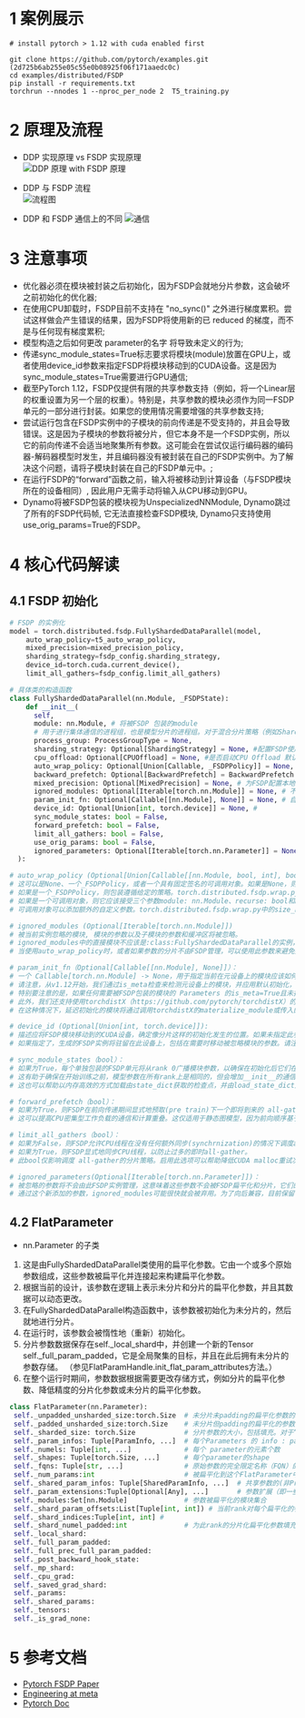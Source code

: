 # 1 案例展示
```shell
# install pytorch > 1.12 with cuda enabled first

git clone https://github.com/pytorch/examples.git (2d725b6ab255e05c55e0b08925f06f171aaedc0c)
cd examples/distributed/FSDP
pip install -r requirements.txt
torchrun --nnodes 1 --nproc_per_node 2  T5_training.py

```

# 2 原理及流程
- DDP 实现原理 vs FSDP 实现原理 <br>
![DDP 原理 with FSDP 原理](https://engineering.fb.com/wp-content/uploads/2021/07/FSDP-Graph-2.png)

- DDP 与 FSDP 流程 <br>
![流程图](https://img2022.cnblogs.com/blog/1850883/202201/1850883-20220118210250895-529492585.png)

- DDP 和 FSDP 通信上的不同
![通信](https://engineering.fb.com/wp-content/uploads/2021/07/FSDP-graph-2a.png)

# 3 注意事项
- 优化器必须在模块被封装之后初始化，因为FSDP会就地分片参数，这会破坏之前初始化的优化器;
- 在使用CPU卸载时，FSDP目前不支持在 "no_sync()" 之外进行梯度累积。尝试这样做会产生错误的结果，因为FSDP将使用新的已 reduced 的梯度，而不是与任何现有梯度累积;
- 模型构造之后如何更改 parameter的名字 将导致未定义的行为;
- 传递sync_module_states=True标志要求将模块(module)放置在GPU上，或者使用device_id参数来指定FSDP将模块移动到的CUDA设备。这是因为sync_module_states=True需要进行GPU通信;
- 截至PyTorch 1.12，FSDP仅提供有限的共享参数支持（例如，将一个Linear层的权重设置为另一个层的权重）。特别是，共享参数的模块必须作为同一FSDP单元的一部分进行封装。如果您的使用情况需要增强的共享参数支持;
- 尝试运行包含在FSDP实例中的子模块的前向传递是不受支持的，并且会导致错误。这是因为子模块的参数将被分片，但它本身不是一个FSDP实例，所以它的前向传递不会适当地聚集所有参数。这可能会在尝试仅运行编码器的编码器-解码器模型时发生，并且编码器没有被封装在自己的FSDP实例中。为了解决这个问题，请将子模块封装在自己的FSDP单元中。;
- 在运行FSDP的“forward”函数之前，输入将被移动到计算设备（与FSDP模块所在的设备相同）, 因此用户无需手动将输入从CPU移动到GPU。
- Dynamo将被FSDP包装的模块视为UnspecializedNNModule, Dynamo跳过了所有的FSDP代码帧, 它无法直接检查FSDP模块, Dynamo只支持使用use_orig_params=True的FSDP。

# 4 核心代码解读
## 4.1 FSDP 初始化
```python
# FSDP 的实例化
model = torch.distributed.fsdp.FullyShardedDataParallel(model,
    auto_wrap_policy=t5_auto_wrap_policy,
    mixed_precision=mixed_precision_policy,
    sharding_strategy=fsdp_config.sharding_strategy,
    device_id=torch.cuda.current_device(),
    limit_all_gathers=fsdp_config.limit_all_gathers)

# 具体类的构造函数
class FullyShardedDataParallel(nn.Module, _FSDPState):
    def __init__(
      self,
      module: nn.Module, # 将被FSDP 包装的module
      # 用于进行集体通信的进程组，也是模型分片的进程组。对于混合分片策略（例如ShardingStrategy.HYBRID_SHARD），用户可以传入一个包含表示要进行分片和复制的进程组的元组。
      process_group: ProcessGroupType = None, 
      sharding_strategy: Optional[ShardingStrategy] = None, #配置FSDP使用的分片策略，在内存节省和通信开销之间做出权衡
      cpu_offload: Optional[CPUOffload] = None, #是否启动CPU Offload 默认 None
      auto_wrap_policy: Optional[Union[Callable, _FSDPPolicy]] = None, # 被wrap的策略
      backward_prefetch: Optional[BackwardPrefetch] = BackwardPrefetch.BACKWARD_PRE, # 明确配置 all-gather 操作的反向预取。
      mixed_precision: Optional[MixedPrecision] = None, # 为FSDP配置本地混合精度。可以设置参数、缓冲区和梯度reduce的数据类型。
      ignored_modules: Optional[Iterable[torch.nn.Module]] = None, # 不进行分片的模块
      param_init_fn: Optional[Callable[[nn.Module], None]] = None, # 自定义的参数初始化
      device_id: Optional[Union[int, torch.device]] = None, # 
      sync_module_states: bool = False,
      forward_prefetch: bool = False,
      limit_all_gathers: bool = False,
      use_orig_params: bool = False,
      ignored_parameters: Optional[Iterable[torch.nn.Parameter]] = None,
  ):

# auto_wrap_policy (Optional[Union[Callable[[nn.Module, bool, int], bool], _FSDPPolicy]]):<br>
# 这可以是None、一个_FSDPPolicy，或者一个具有固定签名的可调用对象。如果是None，则module将只被一个顶层的FSDP实例包装，没有任何嵌套包装。
# 如果是一个_FSDPPolicy，则包装遵循给定的策略。torch.distributed.fsdp.wrap.py中的ModuleWrapPolicy是一个示例。
# 如果是一个可调用对象，则它应该接受三个参数module: nn.Module、recurse: bool和nonwrapped_numel: int，并返回一个bool值，指定当recurse=False时是否应该包装传入的module，或者如果recurse=True时遍历应该继续下去。
# 可调用对象可以添加额外的自定义参数。torch.distributed.fsdp.wrap.py中的size_based_auto_wrap_policy是一个示例可调用对象，它在其子树中的参数超过100M个元素时包装一个模块。一个好的做法是在包装后打印模型，并根据需要进行调整。

# ignored_modules (Optional[Iterable[torch.nn.Module]])
# 被当前实例忽略的模块, 模块的参数以及子模块的参数和缓冲区将被忽略。
# ignored_modules中的直接模块不应该是:class:FullyShardedDataParallel的实例，如果已经构建的子模块是:class:FullyShardedDataParallel的实例并且嵌套在这个实例下面，那么它们将不会被忽略。
# 当使用auto_wrap_policy时，或者如果参数的分片不由FSDP管理，可以使用此参数来避免按模块粒度分片特定的参数。

# param_init_fn（Optional[Callable[[nn.Module], None]]）：
# 一个 Callable[torch.nn.Module] -> None，用于指定当前在元设备上的模块应该如何初始化到实际设备上.
# 请注意，从v1.12开始，我们通过is_meta检查来检测元设备上的模块，并应用默认初始化，如果未指定param_init_fn, 则在传入的nn.Module上调用reset_parameters方法，否则我们运行param_init_fn来初始化传入的nn.Module。
# 特别要注意的是，如果任何需要被FSDP包装的模块的 Parameters 的is_meta=True且未指定param_init_fn，我们假设您的模块正确实现了reset_parameters()，否则会抛出错误。
# 此外，我们还支持使用torchdistX（https://github.com/pytorch/torchdistX）的``deferred_init`` API初始化的模块。
# 在这种情况下，延迟初始化的模块将通过调用torchdistX的materialize_module或传入的param_init_fn（如果不为None）来进行默认初始化。同一个Callable被应用于初始化所有的元模块。请注意，在进行任何FSDP分片逻辑之前，将应用此初始化函数。

# device_id (Optional[Union[int, torch.device]]):
# 描述应将FSDP模块移动到的CUDA设备，确定像分片这样的初始化发生的位置。如果未指定此参数且module在CPU上，则会发出警告，提到可以为更快的初始化指定此参数。
# 如果指定了，生成的FSDP实例将驻留在此设备上，包括在需要时移动被忽略模块的参数。请注意，如果指定了device_id但module已经在不同的CUDA设备上，则会抛出错误。(默认值：None)

# sync_module_states（bool）：
# 如果为True，每个单独包装的FSDP单元将从rank 0广播模块参数，以确保在初始化后它们在所有rank上保持一致。
# 这有助于确保在开始训练之前，模型参数在所有rank上是相同的，但会增加__init__的通信开销，因为每个单独包装的FSDP单元至少会触发一次广播。
# 这也可以帮助以内存高效的方式加载由state_dict获取的检查点，并由load_state_dict加载。有关此示例，请参阅:class:FullStateDictConfig的文档。（默认值：False）

# forward_prefetch（bool）：
# 如果为True，则FSDP在前向传递期间显式地预取(pre train)下一个即将到来的 all-gather。
# 这可以提高CPU密集型工作负载的通信和计算重叠。这仅适用于静态图模型，因为前向顺序基于第一次迭代的执行而固定。（默认值：False）

# limit_all_gathers（bool）：
# 如果为False，则FSDP允许CPU线程在没有任何额外同步(synchrnization)的情况下调度all-gather。
# 如果为True，则FSDP显式地同步CPU线程，以防止过多的即时all-gather。
# 此bool仅影响调度 all-gather的分片策略。启用此选项可以帮助降低CUDA malloc重试次数。

# ignored_parameters(Optional[Iterable[torch.nn.Parameter]])：
# 被忽略的参数将不会由此FSDP实例管理，这意味着这些参数不会被FSDP扁平化和分片，它们的梯度也不会被同步。
# 通过这个新添加的参数，ignored_modules可能很快就会被弃用。为了向后兼容，目前保留了ignored_parameters和ignored_modules两者，但是FSDP只允许其中一个被指定为非None。
```

## 4.2 FlatParameter
- nn.Parameter 的子类

1. 这是由FullyShardedDataParallel类使用的扁平化参数。它由一个或多个原始参数组成，这些参数被扁平化并连接起来构建扁平化参数。<br>
2. 根据当前的设计，该参数在逻辑上表示未分片和分片的扁平化参数，并且其数据可以动态更改。<br>
3. 在FullyShardedDataParallel构造函数中，该参数被初始化为未分片的，然后就地进行分片。
4. 在运行时，该参数会被惰性地（重新）初始化。
5. 分片参数数据保存在self._local_shard中，并创建一个新的Tensor self._full_param_padded，它是全局聚集的目标，并且在此后拥有未分片的参数存储。 （参见FlatParamHandle.init_flat_param_attributes方法。）
6. 在整个运行时期间，参数数据根据需要更改存储方式，例如分片的扁平化参数、降低精度的分片化参数或未分片的扁平化参数。

 ```python
class FlatParameter(nn.Parameter):
  self._unpadded_unsharded_size:torch.Size  # 未分片未padding的扁平化参数的size
  self._padded_unsharded_size:torch.Size    # 未分片但padding的扁平化的参数的size
  self._sharded_size: torch.Size            # 分片参数的大小，包括填充。对于“NO_SHARD”情况，它与未分片的大小相同
  self._param_infos: Tuple[ParamInfo, ...]  # 每个Parameters 的 info : param_name, module, module_name
  self._numels: Tuple[int, ...]             # 每个 parameter的元素个数
  self._shapes: Tuple[torch.Size, ...]      # 每个parameter的shape
  self._fqns: Tuple[str, ...]               # 原始参数的完全限定名称（FQN）的前缀(在所属句柄的_fully_sharded_module之前)。这些名称在以该模块为根的子树中保证是唯一的。
  self._num_params:int                      # 被扁平化到这个FlatParameter中的原始参数数量；这是_param_infos、_numels、_shapes和_fqns的长度。
  self._shared_param_infos: Tuple[SharedParamInfo, ...]  # 共享参数的(非Prim的)Info：共享的参数第一次遇到设置为 prim，之后再次遇到便成为 shared parameter
  self._param_extensions:Tuple[Optional[Any], ...]       # 参数扩展（即一些参数级别的状态），用于自定义预扁平化和后解扁平化的行为。这是实验性的功能，用户不应该依赖它在未来的存在。
  self._modules:Set[nn.Module]              # 参数被扁平化的模块集合
  self._shard_param_offsets:List[Tuple[int, int]) # 当前rank对每个扁平化的参数的[start, end]偏移量（以numel为单位）；对于未在rank间进行分片的任何参数“p”，值为[0，p.numel()-1]。
  self._shard_indices:Tuple[int, int] # 
  self._shard_numel_padded:int              # 为此rank的分片化扁平化参数填充的元素数量。
  self._local_shard:
  self._full_param_padded:
  self._full_prec_full_param_padded:
  self._post_backward_hook_state:
  self._mp_shard:
  self._cpu_grad:
  self._saved_grad_shard:
  self._params:
  self._shared_params:
  self._tensors:
  self._is_grad_none:
```


# 5 参考文档
- [Pytorch FSDP Paper](https://arxiv.org/pdf/2304.11277.pdf)
- [Engineering at meta](https://engineering.fb.com/2021/07/15/open-source/fsdp/)
- [Pytorch Doc](https://pytorch.org/blog/introducing-pytorch-fully-sharded-data-parallel-api/)

